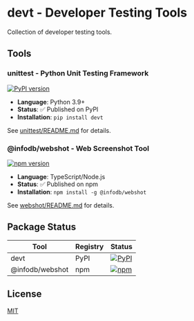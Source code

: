 # devt - Developer Testing Tools

Collection of developer testing tools.

## Tools

### unittest - Python Unit Testing Framework
[![PyPI version](https://badge.fury.io/py/devt.svg)](https://pypi.org/project/devt/)

- **Language**: Python 3.9+
- **Status**: ✅ Published on PyPI
- **Installation**: `pip install devt`

See [unittest/README.md](./unittest/README.md) for details.

### @infodb/webshot - Web Screenshot Tool
[![npm version](https://badge.fury.io/js/%40infodb%2Fwebshot.svg)](https://www.npmjs.com/package/@infodb/webshot)

- **Language**: TypeScript/Node.js
- **Status**: ✅ Published on npm
- **Installation**: `npm install -g @infodb/webshot`

See [webshot/README.md](./webshot/README.md) for details.

## Package Status

| Tool | Registry | Status |
|------|----------|--------|
| devt | PyPI | [![PyPI](https://img.shields.io/pypi/v/devt?color=green)](https://pypi.org/project/devt/) |
| @infodb/webshot | npm | [![npm](https://badge.fury.io/js/%40infodb%2Fwebshot.svg)](https://www.npmjs.com/package/@infodb/webshot) |

## License

[MIT](./LICENSE)
